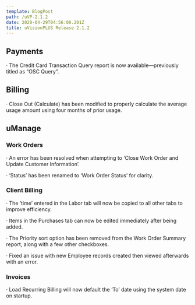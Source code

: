 ```yaml
---
template: BlogPost
path: /uVP-2.1.2
date: 2020-04-29T04:56:08.201Z
title: uVisionPLUS Release 2.1.2
---
```

## Payments

· The Credit Card Transaction Query report is now available—previously titled as “OSC Query”.



## Billing

· Close Out (Calculate) has been modified to properly calculate the average usage amount using four months of prior usage.



## uManage

### Work Orders

· An error has been resolved when attempting to ‘Close Work Order and Update Customer Information’.

· ‘Status’ has been renamed to ‘Work Order Status’ for clarity.



### Client Billing

· The ‘time’ entered in the Labor tab will now be copied to all other tabs to improve efficiency.

· Items in the Purchases tab can now be edited immediately after being added.

· The Priority sort option has been removed from the Work Order Summary report, along with a few other checkboxes.

· Fixed an issue with new Employee records created then viewed afterwards with an error.



### Invoices

· Load Recurring Billing will now default the ‘To’ date using the system date on startup.
